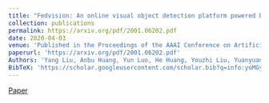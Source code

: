 ```yaml
---
title: "Fedvision: An online visual object detection platform powered by federated learning"
collection: publications
permalink: https://arxiv.org/pdf/2001.06202.pdf
date: 2020-04-03
venue: 'Published in the Proceedings of the AAAI Conference on Artificial Intelligence'
paperurl: 'https://arxiv.org/pdf/2001.06202.pdf'
Authors: 'Yang Liu, Anbu Huang, Yun Luo, He Huang, Youzhi Liu, Yuanyuan Chen, Lican Feng, Tianjian Chen, Han Yu, Qiang Yang'
BibTeX: 'https://scholar.googleusercontent.com/scholar.bib?q=info:yoMGyawKM1QJ:scholar.google.com/&amp;output=citation&amp;scisdr=CgXm689tEMLiod5gHO0:AAGBfm0AAAAAYjFlBO1jL005oBPnJZsQHvD8rSqbEog9&amp;scisig=AAGBfm0AAAAAYjFlBMamlZZt_FKmJLSfK1gWYeAHJ36U&amp;scisf=4&amp;ct=citation&amp;cd=-1&amp;hl=zh-CN'
---
```


<a href='https://arxiv.org/pdf/2001.06202.pdf'>Paper</a>
